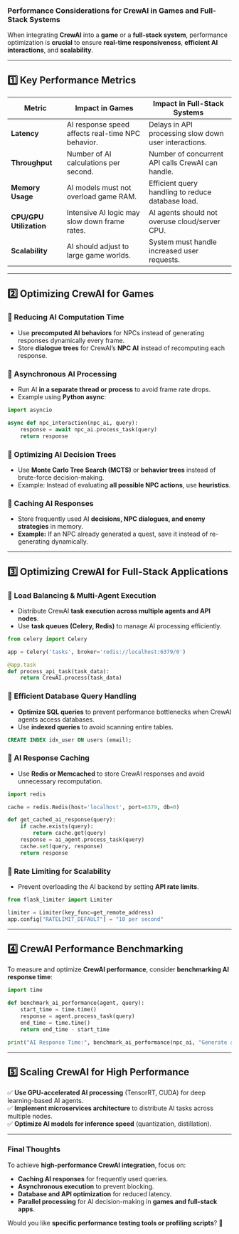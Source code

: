 ### **Performance Considerations for CrewAI in Games and Full-Stack Systems**
When integrating **CrewAI** into a **game** or a **full-stack system**, performance optimization is **crucial** to ensure **real-time responsiveness**, **efficient AI interactions**, and **scalability**.

---

## **1️⃣ Key Performance Metrics**
| **Metric** | **Impact in Games** | **Impact in Full-Stack Systems** |
|------------|----------------------|----------------------------------|
| **Latency** | AI response speed affects real-time NPC behavior. | Delays in API processing slow down user interactions. |
| **Throughput** | Number of AI calculations per second. | Number of concurrent API calls CrewAI can handle. |
| **Memory Usage** | AI models must not overload game RAM. | Efficient query handling to reduce database load. |
| **CPU/GPU Utilization** | Intensive AI logic may slow down frame rates. | AI agents should not overuse cloud/server CPU. |
| **Scalability** | AI should adjust to large game worlds. | System must handle increased user requests. |

---

## **2️⃣ Optimizing CrewAI for Games**
### **🔹 Reducing AI Computation Time**
- Use **precomputed AI behaviors** for NPCs instead of generating responses dynamically every frame.
- Store **dialogue trees** for CrewAI’s **NPC AI** instead of recomputing each response.

### **🔹 Asynchronous AI Processing**
- Run AI **in a separate thread or process** to avoid frame rate drops.
- Example using **Python async**:

```python
import asyncio

async def npc_interaction(npc_ai, query):
    response = await npc_ai.process_task(query)
    return response
```

### **🔹 Optimizing AI Decision Trees**
- Use **Monte Carlo Tree Search (MCTS)** or **behavior trees** instead of brute-force decision-making.
- Example: Instead of evaluating **all possible NPC actions**, use **heuristics**.

### **🔹 Caching AI Responses**
- Store frequently used AI **decisions, NPC dialogues, and enemy strategies** in memory.
- **Example:** If an NPC already generated a quest, save it instead of re-generating dynamically.

---

## **3️⃣ Optimizing CrewAI for Full-Stack Applications**
### **🔹 Load Balancing & Multi-Agent Execution**
- Distribute CrewAI **task execution across multiple agents and API nodes**.
- Use **task queues (Celery, Redis)** to manage AI processing efficiently.

```python
from celery import Celery

app = Celery('tasks', broker='redis://localhost:6379/0')

@app.task
def process_api_task(task_data):
    return CrewAI.process(task_data)
```

### **🔹 Efficient Database Query Handling**
- **Optimize SQL queries** to prevent performance bottlenecks when CrewAI agents access databases.
- Use **indexed queries** to avoid scanning entire tables.

```sql
CREATE INDEX idx_user ON users (email);
```

### **🔹 AI Response Caching**
- Use **Redis or Memcached** to store CrewAI responses and avoid unnecessary recomputation.

```python
import redis

cache = redis.Redis(host='localhost', port=6379, db=0)

def get_cached_ai_response(query):
    if cache.exists(query):
        return cache.get(query)
    response = ai_agent.process_task(query)
    cache.set(query, response)
    return response
```

### **🔹 Rate Limiting for Scalability**
- Prevent overloading the AI backend by setting **API rate limits**.

```python
from flask_limiter import Limiter

limiter = Limiter(key_func=get_remote_address)
app.config["RATELIMIT_DEFAULT"] = "10 per second"
```

---

## **4️⃣ CrewAI Performance Benchmarking**
To measure and optimize **CrewAI performance**, consider **benchmarking AI response time**:

```python
import time

def benchmark_ai_performance(agent, query):
    start_time = time.time()
    response = agent.process_task(query)
    end_time = time.time()
    return end_time - start_time

print("AI Response Time:", benchmark_ai_performance(npc_ai, "Generate a quest"))
```

---

## **5️⃣ Scaling CrewAI for High Performance**
✅ **Use GPU-accelerated AI processing** (TensorRT, CUDA) for deep learning-based AI agents.  
✅ **Implement microservices architecture** to distribute AI tasks across multiple nodes.  
✅ **Optimize AI models for inference speed** (quantization, distillation).  

---

### **Final Thoughts**
To achieve **high-performance CrewAI integration**, focus on:
- **Caching AI responses** for frequently used queries.
- **Asynchronous execution** to prevent blocking.
- **Database and API optimization** for reduced latency.
- **Parallel processing** for AI decision-making in **games and full-stack apps**.

Would you like **specific performance testing tools or profiling scripts**? 🚀